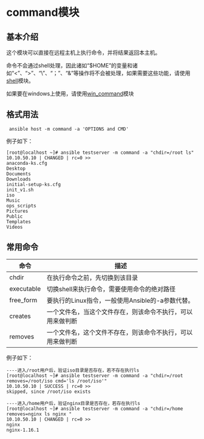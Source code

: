 # command模块

## 基本介绍

这个模块可以直接在远程主机上执行命令，并将结果返回本主机。 

命令不会通过shell处理，因此诸如“$HOME”的变量和诸如“<”、“>”、“\”、“；”、“&”等操作将不会被处理，如果需要这些功能，请使用[shell](./shell.md)模块。

如果要在windows上使用，请使用[win_command](./win_command.md)模块

## 格式用法

```shell
 ansible host -m command -a 'OPTIONS and CMD' 
```

例子如下：

```shell
[root@localhost ~]# ansible testserver -m command -a "chdir=/root ls"
10.10.50.10 | CHANGED | rc=0 >>
anaconda-ks.cfg
Desktop
Documents
Downloads
initial-setup-ks.cfg
init_v1.sh
iso
Music
ops_scripts
Pictures
Public
Templates
Videos

```

## 常用命令

| 命令       | 描述                                                       |
| ---------- | ---------------------------------------------------------- |
| chdir      | 在执行命令之前，先切换到该目录                             |
| executable | 切换shell来执行命令，需要使用命令的绝对路径                |
| free_form  | 要执行的Linux指令，一般使用Ansible的-a参数代替。           |
| creates    | 一个文件名，当这个文件存在，则该命令不执行，可以用来做判断 |
| removes    | 一个文件名，这个文件不存在，则该命令不执行，可以用来做判断 |

例子如下：

```shell
----进入/root用户后，验证iso目录是否存在，若不存在执行ls
[root@localhost ~]# ansible testserver -m command -a "chdir=/root removes=/root/iso cmd='ls /root/iso'"
10.10.50.10 | SUCCESS | rc=0 >>
skipped, since /root/iso exists
```

```shell
----进入/home用户后，验证nginx目录是否存在，若存在执行ls
[root@localhost ~]# ansible testserver -m command -a "chdir=/home removes=nginx ls nginx "
10.10.50.10 | CHANGED | rc=0 >>
nginx
nginx-1.16.1
```


